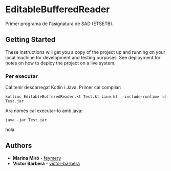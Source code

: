 # EditableBufferedReader

Primer programa de l'asignatura de SAD (ETSETB).

## Getting Started

These instructions will get you a copy of the project up and running on your local machine for development and testing purposes. See deployment for notes on how to deploy the project on a live system.

### Per executar

Cal tenir descarregat Kotlin i Java. Primer cal compilar:

```
kotlinc EditableBufferedReader.kt Test.kt Line.kt  -include-runtime -d Test.jar
```

Ara només cal executar-lo amb java:

```
java -jar Test.jar
```
hola
## Authors

* **Marina Miró** - [feymery](https://github.com/feymery)
* **Víctor Barberà** - [victor-barbera](https://github.com/victor-barbera)
